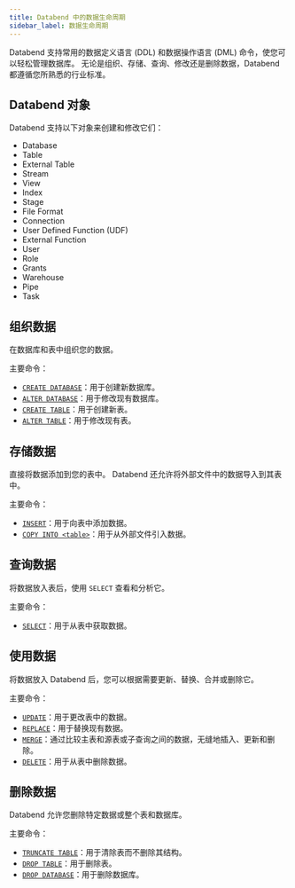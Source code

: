 ```yaml
---
title: Databend 中的数据生命周期
sidebar_label: 数据生命周期
---
```


Databend 支持常用的数据定义语言 (DDL) 和数据操作语言 (DML) 命令，使您可以轻松管理数据库。 无论是组织、存储、查询、修改还是删除数据，Databend 都遵循您所熟悉的行业标准。

## Databend 对象

Databend 支持以下对象来创建和修改它们：

- Database
- Table
- External Table
- Stream
- View
- Index
- Stage
- File Format
- Connection
- User Defined Function (UDF)
- External Function
- User
- Role
- Grants
- Warehouse
- Pipe
- Task

## 组织数据

在数据库和表中组织您的数据。

主要命令：

- [`CREATE DATABASE`](/sql/sql-commands/ddl/database/ddl-create-database)：用于创建新数据库。
- [`ALTER DATABASE`](/sql/sql-commands/ddl/database/ddl-alter-database)：用于修改现有数据库。
- [`CREATE TABLE`](/sql/sql-commands/ddl/table/ddl-create-table)：用于创建新表。
- [`ALTER TABLE`](/sql/sql-commands/ddl/table/alter-table-column)：用于修改现有表。

## 存储数据

直接将数据添加到您的表中。 Databend 还允许将外部文件中的数据导入到其表中。

主要命令：

- [`INSERT`](/sql/sql-commands/dml/dml-insert)：用于向表中添加数据。
- [`COPY INTO <table>`](/sql/sql-commands/dml/dml-copy-into-table)：用于从外部文件引入数据。

## 查询数据

将数据放入表后，使用 `SELECT` 查看和分析它。

主要命令：

- [`SELECT`](/sql/sql-commands/query-syntax/query-select)：用于从表中获取数据。

## 使用数据

将数据放入 Databend 后，您可以根据需要更新、替换、合并或删除它。

主要命令：

- [`UPDATE`](/sql/sql-commands/dml/dml-update)：用于更改表中的数据。
- [`REPLACE`](/sql/sql-commands/dml/dml-replace)：用于替换现有数据。
- [`MERGE`](/sql/sql-commands/dml/dml-merge)：通过比较主表和源表或子查询之间的数据，无缝地插入、更新和删除。
- [`DELETE`](/sql/sql-commands/dml/dml-delete-from)：用于从表中删除数据。

## 删除数据

Databend 允许您删除特定数据或整个表和数据库。

主要命令：

- [`TRUNCATE TABLE`](/sql/sql-commands/ddl/table/ddl-truncate-table)：用于清除表而不删除其结构。
- [`DROP TABLE`](/sql/sql-commands/ddl/table/ddl-drop-table)：用于删除表。
- [`DROP DATABASE`](/sql/sql-commands/ddl/database/ddl-drop-database)：用于删除数据库。